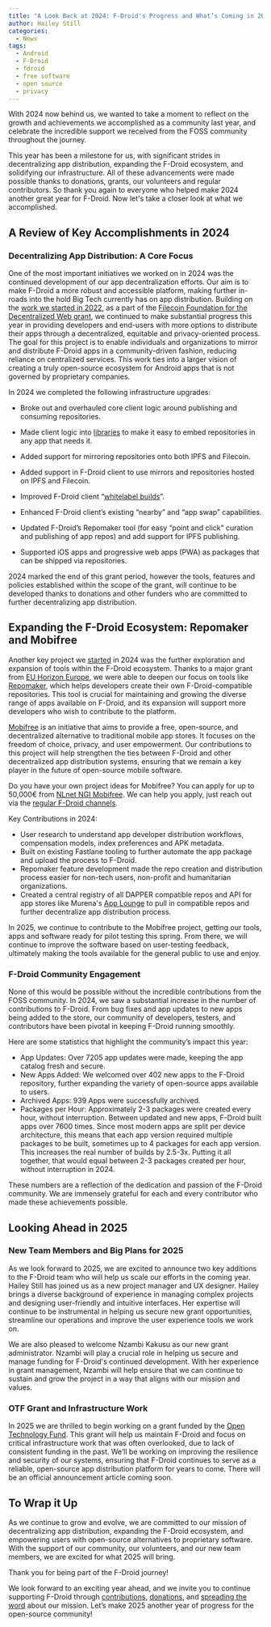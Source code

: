 ```yaml
---
title: "A Look Back at 2024: F-Droid's Progress and What’s Coming in 2025"
author: Hailey Still
categories:
  - News
tags:
  - Android
  - F-Droid
  - fdroid
  - free software
  - open source
  - privacy
---
```


With 2024 now behind us, we wanted to take a moment to reflect on the growth and achievements we accomplished as a community last year, and celebrate the incredible support we received from the FOSS community throughout the journey.

This year has been a milestone for us, with significant strides in decentralizing app distribution, expanding the F-Droid ecosystem, and solidifying our infrastructure. All of these advancements were made possible thanks to donations, grants, our volunteers and regular contributors. So thank you again to everyone who helped make 2024 another great year for F-Droid. Now let's take a closer look at what we accomplished.

## A Review of Key Accomplishments in 2024

### Decentralizing App Distribution: A Core Focus

One of the most important initiatives we worked on in 2024 was the continued development of our app decentralization efforts. Our aim is to make F-Droid a more robust and accessible platform, making further in-roads into the hold Big Tech currently has on app distribution.  Building on the [work we started in 2022](https://f-droid.org/2022/02/05/decentralizing-distribution.html), as a part of the [Filecoin Foundation for the Decentralized Web grant](https://www.ffdweb.org/blog/guardian-project-annoucement/), we continued to make substantial progress this year in providing developers and end-users with more options to distribute their apps through a decentralized, equitable and privacy-oriented process. The goal for this project is to enable individuals and organizations to mirror and distribute F-Droid apps in a community-driven fashion, reducing reliance on centralized services. This work ties into a larger vision of creating a truly open-source ecosystem for Android apps that is not governed by proprietary companies. 

In 2024 we completed the following infrastructure upgrades:

* Broke out and overhauled core client logic around publishing and consuming repositories.

* Made client logic into [libraries](https://f-droid.org/2023/05/02/three-client-libraries.html) to make it easy to embed repositories in any app that needs it.

* Added support for mirroring repositories onto both IPFS and Filecoin.

* Added support in F-Droid client to use mirrors and repositories hosted on IPFS and Filecoin.

* Improved F-Droid client “[whitelabel builds](https://f-droid.org/docs/Whitelabel_Builds/)”.

* Enhanced F-Droid client’s existing “nearby” and “app swap” capabilities.

* Updated F-Droid’s Repomaker tool (for easy “point and click” curation and publishing of app repos) and add support for IPFS publishing.

* Supported iOS apps and progressive web apps (PWA) as packages that can be shipped via repositories.

2024 marked the end of this grant period, however the tools, features and policies established within the scope of the grant, will continue to be developed thanks to donations and other funders who are committed to further decentralizing app distribution.

## Expanding the F-Droid Ecosystem: Repomaker and Mobifree

Another key project we [started](https://f-droid.org/2024/05/24/mobifree.html) in 2024 was the further exploration and expansion of tools within the F-Droid ecosystem. Thanks to a major grant from [EU Horizon Europe](https://cordis.europa.eu/project/id/101135795), we were able to deepen our focus on tools like [Repomaker](https://f-droid.org/repomaker/), which helps developers create their own F-Droid-compatible repositories. This tool is crucial for maintaining and growing the diverse range of apps available on F-Droid, and its expansion will support more developers who wish to contribute to the platform.

[Mobifree](https://mobifree.org/) is an initiative that aims to provide a free, open-source, and decentralized alternative to traditional mobile app stores. It focuses on the freedom of choice, privacy, and user empowerment. Our contributions to this project will help strengthen the ties between F-Droid and other decentralized app distribution systems, ensuring that we remain a key player in the future of open-source mobile software.

Do you have your own project ideas for Mobifree?  You can apply for up to 50,000€ from [NLnet NGI Mobifree](https://nlnet.nl/mobifree/).  We can help you apply, just reach out via the [regular F-Droid channels](https://f-droid.org/about/#contact).

Key Contributions in 2024:

* User research to understand app developer distribution workflows, compensation models, index preferences and APK metadata.
* Built on existing Fastlane tooling to further automate the app package and upload the process to F-Droid.
* Repomaker feature development made the repo creation and distribution process easier for non-tech users, non-profit and humanitarian organizations.
* Created a central registry of all DAPPER compatible repos and API for app stores like Murena's [App Lounge](https://doc.e.foundation/app-lounge-main) to pull in compatible repos and further decentralize app distribution process.

In 2025, we continue to contribute to the Mobifree project, getting our tools, apps and software ready for pilot testing this spring. From there, we will continue to improve the software based on user-testing feedback, ultimately making the tools available for the general public to use and enjoy.

### F-Droid Community Engagement

None of this would be possible without the incredible contributions from the FOSS community. In 2024, we saw a substantial increase in the number of contributions to F-Droid. From bug fixes and app updates to new apps being added to the store, our community of developers, testers, and contributors have been pivotal in keeping F-Droid running smoothly.

Here are some statistics that highlight the community’s impact this year:

* App Updates: Over 7205 app updates were made, keeping the app catalog fresh and secure.
* New Apps Added: We welcomed over 402 new apps to the F-Droid repository, further expanding the variety of open-source apps available to users.
* Archived Apps: 939 Apps were successfully archived.
* Packages per Hour: Approximately 2-3 packages were created every hour, without interruption. Between updated and new apps, F-Droid built apps over 7600 times. Since most modern apps are split per device architecture, this  means that each app version required multiple packages to be built, sometimes up to 4 packages for each app version. This increases the real number of builds by 2.5-3x. Putting it all together, that would equal between 2-3 packages created per hour, without interruption in 2024.

These numbers are a reflection of the dedication and passion of the F-Droid community. We are immensely grateful for each and every contributor who made these achievements possible.

## Looking Ahead in 2025

### New Team Members and Big Plans for 2025

As we look forward to 2025, we are excited to announce two key additions to the F-Droid team who will help us scale our efforts in the coming year. Hailey Still has joined us as a new project manager and UX designer. Hailey brings a diverse background of experience in managing complex projects and designing user-friendly and intuitive interfaces. Her expertise will continue to be instrumental in helping us secure new grant opportunities, streamline our operations and improve the user experience tools we work on.

We are also pleased to welcome Nzambi Kakusu as our new grant administrator. Nzambi will play a crucial role in helping us secure and manage funding for F-Droid's continued development. With her experience in grant management, Nzambi will help ensure that we can continue to sustain and grow the project in a way that aligns with our mission and values.

### OTF Grant and Infrastructure Work

In 2025 we are thrilled to begin working on a grant funded by the [Open Technology Fund](https://www.opentech.fund/funds/free-and-open-source-software-sustainability-fund/). This grant will help us maintain F-Droid and focus on critical infrastructure work that was often overlooked, due to lack of consistent funding in the past. We’ll be working on improving the resilience and security of our systems, ensuring that F-Droid continues to serve as a reliable, open-source app distribution platform for years to come. There will be an official announcement article coming soon.

## To Wrap it Up

As we continue to grow and evolve, we are committed to our mission of decentralizing app distribution, expanding the F-Droid ecosystem, and empowering users with open-source alternatives to proprietary software. With the support of our community, our volunteers, and our new team members, we are excited for what 2025 will bring.

Thank you for being part of the F-Droid journey!

We look forward to an exciting year ahead, and we invite you to continue supporting F-Droid through [contributions](https://f-droid.org/contribute/), [donations](https://f-droid.org/donate/), and [spreading the word](https://floss.social/@fdroidorg) about our mission. Let’s make 2025 another year of progress for the open-source community!
